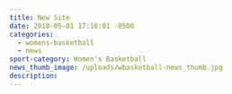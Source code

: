 ```yaml
---
title: New Site
date: 2018-05-01 17:16:01 -0500
categories:
  - womens-basketball
  - news
sport-category: Women's Basketball
news_thumb_image: /uploads/wbasketball-news_thumb.jpg
description:
---
```

